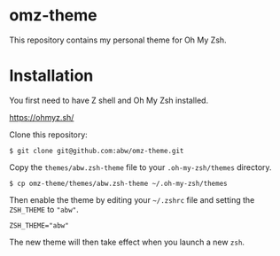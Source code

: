# omz-theme

This repository contains my personal theme for Oh My Zsh.

# Installation

You first need to have Z shell and Oh My Zsh installed.

https://ohmyz.sh/

Clone this repository:

    $ git clone git@github.com:abw/omz-theme.git

 Copy the `themes/abw.zsh-theme` file to your `.oh-my-zsh/themes` directory.

    $ cp omz-theme/themes/abw.zsh-theme ~/.oh-my-zsh/themes

Then enable the theme by editing your `~/.zshrc` file and setting the `ZSH_THEME` to `"abw"`.

    ZSH_THEME="abw"

The new theme will then take effect when you launch a new `zsh`.
